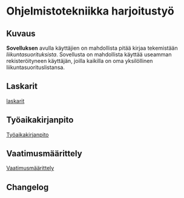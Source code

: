 # Ohjelmistotekniikka harjoitustyö
## Kuvaus
**Sovelluksen** avulla käyttäjien on mahdollista pitää kirjaa tekemistään *liikuntasuorituksista*. Sovellusta on mahdollista käyttää useamman rekisteröityneen käyttäjän, joilla kaikilla on oma yksilöllinen liikuntasuorituslistansa.

## Laskarit

[laskarit](https://github.com/MatiasS717/ot-harjoitustyo/tree/main/laskarit)

## Työaikakirjanpito

[Työaikakirjanpito](https://github.com/MatiasS717/ot-harjoitustyo/blob/main/dokumentaatio/tyoaikakirjanpito.md)

## Vaatimusmäärittely

[Vaatimusmäärittely](https://github.com/MatiasS717/ot-harjoitustyo/blob/main/dokumentaatio/vaatimusmaarittely.md)

## Changelog



